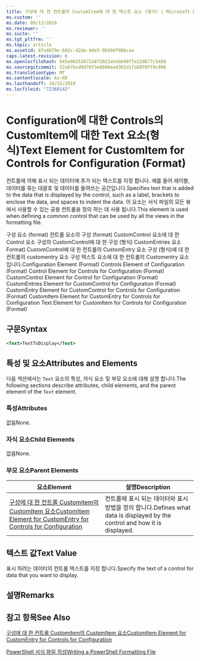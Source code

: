 ```yaml
---
title: 구성에 대 한 컨트롤의 CustomItem에 대 한 텍스트 요소 (형식) | Microsoft Docs
ms.custom: ''
ms.date: 09/13/2016
ms.reviewer: ''
ms.suite: ''
ms.tgt_pltfrm: ''
ms.topic: article
ms.assetid: 87a4079e-602c-42de-9de5-9b59df986caa
caps.latest.revision: 6
ms.openlocfilehash: b45e96252672a872023a5eb698ffe22d677c5468
ms.sourcegitcommit: 52a67bcd9d7bf3e8600ea4302d1fa8970ff9c998
ms.translationtype: MT
ms.contentlocale: ko-KR
ms.lasthandoff: 10/15/2019
ms.locfileid: "72368142"
---
```

# <a name="text-element-for-customitem-for-controls-for-configuration-format"></a><span data-ttu-id="b4fdc-102">Configuration에 대한 Controls의 CustomItem에 대한 Text 요소(형식)</span><span class="sxs-lookup"><span data-stu-id="b4fdc-102">Text Element for CustomItem for Controls for Configuration (Format)</span></span>

<span data-ttu-id="b4fdc-103">컨트롤에 의해 표시 되는 데이터에 추가 되는 텍스트를 지정 합니다. 예를 들어 레이블, 데이터를 묶는 대괄호 및 데이터를 들여쓰는 공간입니다.</span><span class="sxs-lookup"><span data-stu-id="b4fdc-103">Specifies text that is added to the data that is displayed by the control, such as a label, brackets to enclose the data, and spaces to indent the data.</span></span> <span data-ttu-id="b4fdc-104">이 요소는 서식 파일의 모든 뷰에서 사용할 수 있는 공용 컨트롤을 정의 하는 데 사용 됩니다.</span><span class="sxs-lookup"><span data-stu-id="b4fdc-104">This element is used when defining a common control that can be used by all the views in the formatting file.</span></span>

<span data-ttu-id="b4fdc-105">구성 요소 (format) 컨트롤 요소의 구성 (format) CustomControl 요소에 대 한 Control 요소 구성의 CustomControl에 대 한 구성 (형식) CustomEntries 요소 Format) CustomControl에 대 한 컨트롤의 CustomEntry 요소 구성 (형식)에 대 한 컨트롤의 customentry 요소 구성 텍스트 요소에 대 한 컨트롤의 Customentry 요소입니다.</span><span class="sxs-lookup"><span data-stu-id="b4fdc-105">Configuration Element (Format) Controls Element of Configuration (Format) Control Element for Controls for Configuration (Format) CustomControl Element for Control for Configuration (Format) CustomEntries Element for CustomControl for Configuration (Format) CustomEntry Element for CustomControl for Controls for Configuration (Format) CustomItem Element for CustomEntry for Controls for Configuration Text Element for CustomItem for Controls for Configuration (Format)</span></span>

## <a name="syntax"></a><span data-ttu-id="b4fdc-106">구문</span><span class="sxs-lookup"><span data-stu-id="b4fdc-106">Syntax</span></span>

```xml
<Text>TextToDisplay</Text>
```

## <a name="attributes-and-elements"></a><span data-ttu-id="b4fdc-107">특성 및 요소</span><span class="sxs-lookup"><span data-stu-id="b4fdc-107">Attributes and Elements</span></span>

<span data-ttu-id="b4fdc-108">다음 섹션에서는 `Text` 요소의 특성, 자식 요소 및 부모 요소에 대해 설명 합니다.</span><span class="sxs-lookup"><span data-stu-id="b4fdc-108">The following sections describe attributes, child elements, and the parent element of the `Text` element.</span></span>

### <a name="attributes"></a><span data-ttu-id="b4fdc-109">특성</span><span class="sxs-lookup"><span data-stu-id="b4fdc-109">Attributes</span></span>

<span data-ttu-id="b4fdc-110">없음</span><span class="sxs-lookup"><span data-stu-id="b4fdc-110">None.</span></span>

### <a name="child-elements"></a><span data-ttu-id="b4fdc-111">자식 요소</span><span class="sxs-lookup"><span data-stu-id="b4fdc-111">Child Elements</span></span>

<span data-ttu-id="b4fdc-112">없음</span><span class="sxs-lookup"><span data-stu-id="b4fdc-112">None.</span></span>

### <a name="parent-elements"></a><span data-ttu-id="b4fdc-113">부모 요소</span><span class="sxs-lookup"><span data-stu-id="b4fdc-113">Parent Elements</span></span>

|<span data-ttu-id="b4fdc-114">요소</span><span class="sxs-lookup"><span data-stu-id="b4fdc-114">Element</span></span>|<span data-ttu-id="b4fdc-115">설명</span><span class="sxs-lookup"><span data-stu-id="b4fdc-115">Description</span></span>|
|-------------|-----------------|
|[<span data-ttu-id="b4fdc-116">구성에 대 한 컨트롤 Customitem의 CustomItem 요소</span><span class="sxs-lookup"><span data-stu-id="b4fdc-116">CustomItem Element for CustomEntry for Controls for Configuration</span></span>](./customitem-element-for-customentry-for-controls-for-configuration-format.md)|<span data-ttu-id="b4fdc-117">컨트롤에 표시 되는 데이터와 표시 방법을 정의 합니다.</span><span class="sxs-lookup"><span data-stu-id="b4fdc-117">Defines what data is displayed by the control and how it is displayed.</span></span>|

## <a name="text-value"></a><span data-ttu-id="b4fdc-118">텍스트 값</span><span class="sxs-lookup"><span data-stu-id="b4fdc-118">Text Value</span></span>

<span data-ttu-id="b4fdc-119">표시 하려는 데이터의 컨트롤 텍스트를 지정 합니다.</span><span class="sxs-lookup"><span data-stu-id="b4fdc-119">Specify the text of a control for data that you want to display.</span></span>

## <a name="remarks"></a><span data-ttu-id="b4fdc-120">설명</span><span class="sxs-lookup"><span data-stu-id="b4fdc-120">Remarks</span></span>

## <a name="see-also"></a><span data-ttu-id="b4fdc-121">참고 항목</span><span class="sxs-lookup"><span data-stu-id="b4fdc-121">See Also</span></span>

[<span data-ttu-id="b4fdc-122">구성에 대 한 컨트롤 Customitem의 CustomItem 요소</span><span class="sxs-lookup"><span data-stu-id="b4fdc-122">CustomItem Element for CustomEntry for Controls for Configuration</span></span>](./customitem-element-for-customentry-for-controls-for-configuration-format.md)

[<span data-ttu-id="b4fdc-123">PowerShell 서식 파일 작성</span><span class="sxs-lookup"><span data-stu-id="b4fdc-123">Writing a PowerShell Formatting File</span></span>](./writing-a-powershell-formatting-file.md)
